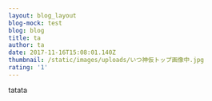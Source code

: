 ```yaml
---
layout: blog_layout
blog-mock: test
blog: blog
title: ta
author: ta
date: 2017-11-16T15:08:01.140Z
thumbnail: /static/images/uploads/いつ神仮トップ画像中.jpg
rating: '1'
---
```

tatata

